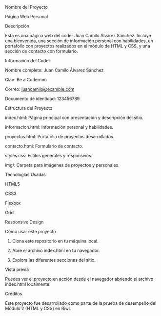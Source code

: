 Nombre del Proyecto

Página Web Personal

Descripción

Esta es una página web del coder Juan Camilo Álvarez Sánchez. Incluye una bienvenida, una sección de información personal con habilidades, un portafolio con proyectos realizados en el módulo de HTML y CSS, y una sección de contacto con formulario.

Información del Coder

Nombre completo: Juan Camilo Álvarez Sánchez

Clan: Be a Codernnn

Correo: juancamilo@example.com

Documento de identidad: 123456789


Estructura del Proyecto

index.html: Página principal con presentación y descripción del sitio.

informacion.html: Información personal y habilidades.

proyectos.html: Portafolio de proyectos desarrollados.

contacto.html: Formulario de contacto.

styles.css: Estilos generales y responsivos.

img/: Carpeta para imágenes de proyectos y personales.


Tecnologías Usadas

HTML5

CSS3

Flexbox

Grid

Responsive Design


Cómo usar este proyecto

1. Clona este repositorio en tu máquina local.


2. Abre el archivo index.html en tu navegador.


3. Explora las diferentes secciones del sitio.



Vista previa

Puedes ver el proyecto en acción desde el navegador abriendo el archivo index.html localmente.

Créditos

Este proyecto fue desarrollado como parte de la prueba de desempeño del Módulo 2 (HTML y CSS) en Riwi.

